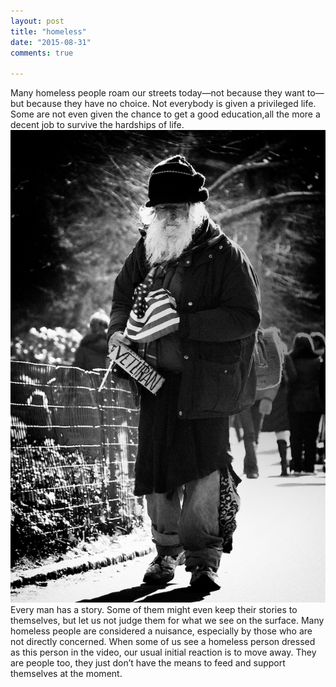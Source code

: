 ```yaml
---
layout: post
title: "homeless"
date: "2015-08-31"
comments: true

---
```

Many homeless people roam our streets today—not because
they want to—but
because they have no choice.
Not everybody is given a privileged life.
Some are not even given the chance to get a good education,all the more a decent job to survive the hardships of life.
![Homeless](/res/Homeless_Veteran_in_New_York.jpeg)
Every man has a story.
Some of them might even keep their stories to themselves, but let us not judge them for what we see on the surface.
Many homeless people are considered a nuisance, especially by those who are not directly concerned.
When some of us see a homeless person dressed as this person in the video, our usual initial reaction is to move away.
They are people too, they just don’t have the means to feed and support themselves at the moment.

